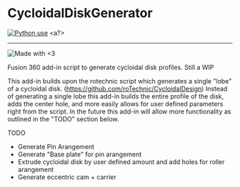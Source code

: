 # CycloidalDiskGenerator

<a href="https://shields.io/badge/python-v3.1.2-blue"><img alt="Python use" src="https://shields.io/badge/python-v3.1.2-blue"></a> <a?>
<hr>
<img alt="Made with <3" src="https://forthebadge.com/images/badges/built-with-love.svg"></a>
<p align="center">

Fusion 360 add-in script to generate cycloidal disk profiles. Still a WIP

This add-in builds upon the rotechnic script which generates a single "lobe" of a cycloidal disk. (https://github.com/roTechnic/CycloidalDesign)
Instead of generating a single lobe this add-in builds the entire profile of the disk, adds the center hole, and more easily allows for user defined parameters right from the script. In the future this add-in will allow more functionality as outlined in the "TODO" section below.

TODO
* Generate Pin Arangement
* Generate "Base plate" for pin arangement
* Extrude cycloidal disk by user defined amount and add holes for roller arangement 
* Generate eccentric cam + carrier
